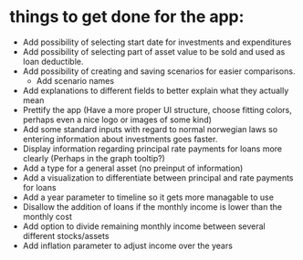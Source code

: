 # things to get done for the app:
- Add possibility of selecting start date for investments and expenditures
- Add possibility of selecting part of asset value to be sold and used as loan deductible.
- Add possibility of creating and saving scenarios for easier comparisons.
    - Add scenario names
- Add explanations to different fields to better explain what they actually mean
- Prettify the app (Have a more proper UI structure, choose fitting colors, perhaps even a nice logo or images of some kind)
- Add some standard inputs with regard to normal norwegian laws so entering information about investments goes faster.
- Display information regarding principal rate payments for loans more clearly (Perhaps in the graph tooltip?)
- Add a type for a general asset (no preinput of information)
- Add a visualization to differentiate between principal and rate payments for loans
- Add a year parameter to timeline so it gets more managable to use
- Disallow the addition of loans if the monthly income is lower than the monthly cost
- Add option to divide remaining monthly income between several different stocks/assets
- Add inflation parameter to adjust income over the years
